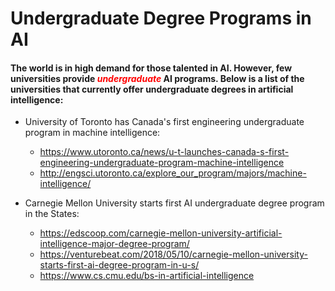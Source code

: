 # Undergraduate Degree Programs in AI

#### The world is in high demand for those talented in AI. However, few universities provide **_<span style="color:red">undergraduate</span>_** AI programs. Below is a list of the universities that currently offer undergraduate degrees in artificial intelligence:

- University of Toronto has Canada's first engineering undergraduate program in machine intelligence: 
  - https://www.utoronto.ca/news/u-t-launches-canada-s-first-engineering-undergraduate-program-machine-intelligence
  - http://engsci.utoronto.ca/explore_our_program/majors/machine-intelligence/
  

- Carnegie Mellon University starts first AI undergraduate degree program in the States: 
  - https://edscoop.com/carnegie-mellon-university-artificial-intelligence-major-degree-program/
  - https://venturebeat.com/2018/05/10/carnegie-mellon-university-starts-first-ai-degree-program-in-u-s/
  - https://www.cs.cmu.edu/bs-in-artificial-intelligence


